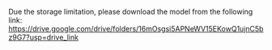 Due the storage limitation, please download the model from the following link:
https://drive.google.com/drive/folders/16mOsgsi5APNeWV15EKowQ1ujnC5bz9G7?usp=drive_link

